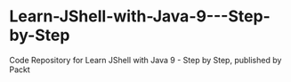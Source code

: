 # Learn-JShell-with-Java-9---Step-by-Step
Code Repository for Learn JShell with Java 9 - Step by Step, published by Packt
